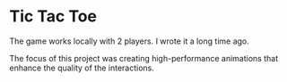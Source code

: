 # Tic Tac Toe

The game works locally with 2 players. I wrote it a long time ago.

The focus of this project was creating high-performance animations that enhance the quality of the interactions.